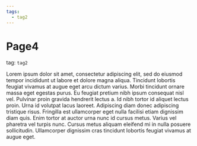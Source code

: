 ```yaml
---
tags:
  - tag2
---
```


# Page4

tag: `tag2`

Lorem ipsum dolor sit amet, consectetur adipiscing elit, sed do eiusmod tempor incididunt ut labore et dolore magna aliqua. Tincidunt lobortis feugiat vivamus at augue eget arcu dictum varius. Morbi tincidunt ornare massa eget egestas purus. Eu feugiat pretium nibh ipsum consequat nisl vel. Pulvinar proin gravida hendrerit lectus a. Id nibh tortor id aliquet lectus proin. Urna id volutpat lacus laoreet. Adipiscing diam donec adipiscing tristique risus. Fringilla est ullamcorper eget nulla facilisi etiam dignissim diam quis. Enim tortor at auctor urna nunc id cursus metus. Varius vel pharetra vel turpis nunc. Cursus metus aliquam eleifend mi in nulla posuere sollicitudin. Ullamcorper dignissim cras tincidunt lobortis feugiat vivamus at augue eget.
